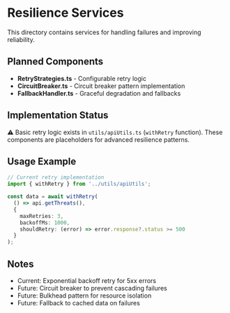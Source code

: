 # Resilience Services

This directory contains services for handling failures and improving reliability.

## Planned Components

- **RetryStrategies.ts** - Configurable retry logic
- **CircuitBreaker.ts** - Circuit breaker pattern implementation
- **FallbackHandler.ts** - Graceful degradation and fallbacks

## Implementation Status

⚠️ Basic retry logic exists in `utils/apiUtils.ts` (`withRetry` function).
These components are placeholders for advanced resilience patterns.

## Usage Example

```typescript
// Current retry implementation
import { withRetry } from '../utils/apiUtils';

const data = await withRetry(
  () => api.getThreats(),
  {
    maxRetries: 3,
    backoffMs: 1000,
    shouldRetry: (error) => error.response?.status >= 500
  }
);
```

## Notes

- Current: Exponential backoff retry for 5xx errors
- Future: Circuit breaker to prevent cascading failures
- Future: Bulkhead pattern for resource isolation
- Future: Fallback to cached data on failures
